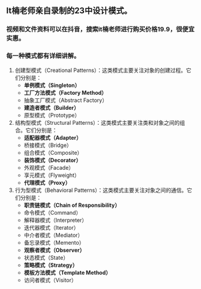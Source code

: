 ## It楠老师亲自录制的23中设计模式。
### 视频和文件资料可以在抖音，搜索it楠老师进行购买价格19.9，很便宜实惠。
### 每一种模式都有详细讲解。
1. 创建型模式（Creational Patterns）：这类模式主要关注对象的创建过程。它们分别是：
   - **单例模式（Singleton）**
   - **工厂方法模式（Factory Method）**
   - 抽象工厂模式（Abstract Factory）
   - **建造者模式（Builder）**
   - 原型模式（Prototype）
2. 结构型模式（Structural Patterns）：这类模式主要关注类和对象之间的组合。它们分别是：
   - **适配器模式（Adapter）**
   - 桥接模式（Bridge）
   - 组合模式（Composite）
   - **装饰模式（Decorator）**
   - 外观模式（Facade）
   - 享元模式（Flyweight）
   - **代理模式（Proxy）**
3. 行为型模式（Behavioral Patterns）：这类模式主要关注对象之间的通信。它们分别是：
   - **职责链模式（Chain of Responsibility）**
   - 命令模式（Command）
   - 解释器模式（Interpreter）
   - 迭代器模式（Iterator）
   - 中介者模式（Mediator）
   - 备忘录模式（Memento）
   - **观察者模式（Observer）**
   - 状态模式（State）
   - **策略模式（Strategy）**
   - **模板方法模式（Template Method）**
   - 访问者模式（Visitor）